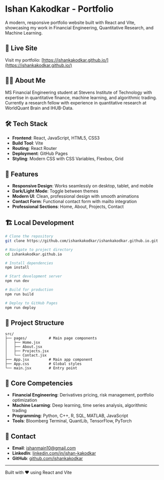 # Ishan Kakodkar - Portfolio

A modern, responsive portfolio website built with React and Vite, showcasing my work in Financial Engineering, Quantitative Research, and Machine Learning.

## 🚀 Live Site

Visit my portfolio: [https://ishankakodkar.github.io/](https://ishankakodkar.github.io/)

## 👨‍💼 About Me

MS Financial Engineering student at Stevens Institute of Technology with expertise in quantitative finance, machine learning, and algorithmic trading. Currently a research fellow with experience in quantitative research at WorldQuant Brain and IHUB-Data.

## 🛠️ Tech Stack

- **Frontend**: React, JavaScript, HTML5, CSS3
- **Build Tool**: Vite
- **Routing**: React Router
- **Deployment**: GitHub Pages
- **Styling**: Modern CSS with CSS Variables, Flexbox, Grid

## 📱 Features

- **Responsive Design**: Works seamlessly on desktop, tablet, and mobile
- **Dark/Light Mode**: Toggle between themes
- **Modern UI**: Clean, professional design with smooth animations
- **Contact Form**: Functional contact form with mailto integration
- **Professional Sections**: Home, About, Projects, Contact

## 🏗️ Local Development

```bash
# Clone the repository
git clone https://github.com/ishankakodkar/ishankakodkar.github.io.git

# Navigate to project directory
cd ishankakodkar.github.io

# Install dependencies
npm install

# Start development server
npm run dev

# Build for production
npm run build

# Deploy to GitHub Pages
npm run deploy
```

## 📂 Project Structure

```
src/
├── pages/          # Main page components
│   ├── Home.jsx
│   ├── About.jsx
│   ├── Projects.jsx
│   └── Contact.jsx
├── App.jsx         # Main app component
├── App.css         # Global styles
└── main.jsx        # Entry point
```

## 🎯 Core Competencies

- **Financial Engineering**: Derivatives pricing, risk management, portfolio optimization
- **Machine Learning**: Deep learning, time series analysis, algorithmic trading
- **Programming**: Python, C++, R, SQL, MATLAB, JavaScript
- **Tools**: Bloomberg Terminal, QuantLib, TensorFlow, PyTorch

## 📧 Contact

- **Email**: ishanmain10@gmail.com
- **LinkedIn**: [linkedin.com/in/ishan-kakodkar](https://www.linkedin.com/in/ishan-kakodkar)
- **GitHub**: [github.com/ishankakodkar](https://github.com/ishankakodkar)

---

Built with ❤️ using React and Vite
